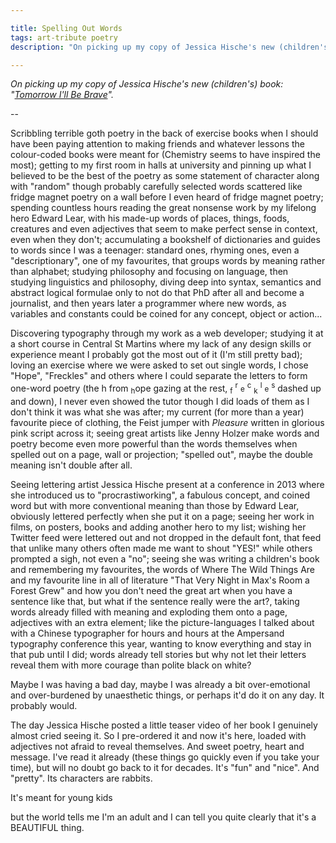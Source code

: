 ```yaml
---

title: Spelling Out Words
tags: art-tribute poetry 
description: "On picking up my copy of Jessica Hische's new (children's) book: 'Tomorrow I'll Be Brave'"

---
```


*On picking up my copy of Jessica Hische's new (children's) book: "[Tomorrow I'll Be Brave](http://jessicahische.is/writing)".*

--

Scribbling terrible goth poetry in the back of exercise books when I should have been paying attention to making friends and whatever lessons the colour-coded books were meant for (Chemistry seems to have inspired the most); getting to my first room in halls at university and pinning up what I believed to be the best of the poetry as some statement of character along with "random" though probably carefully selected words scattered like fridge magnet poetry on a wall before I even heard of fridge magnet poetry; spending countless hours reading the great nonsense work by my lifelong hero Edward Lear, with his made-up words of places, things, foods, creatures and even adjectives that seem to make perfect sense in context, even when they don't; accumulating a bookshelf of dictionaries and guides to words since I was a teenager: standard ones, rhyming ones, even a "descriptionary", one of my favourites, that groups words by meaning rather than alphabet; studying philosophy and focusing on language, then studying linguistics and philosophy, diving deep into syntax, semantics and abstract logical formulae only to not do that PhD after all and become a journalist, and then years later a programmer where new words, as variables and constants could be coined for any concept, object or action...

Discovering typography through my work as a web developer; studying it at a short course in Central St Martins where my lack of any design skills or experience meant I probably got the most out of it (I'm still pretty bad); loving an exercise where we were asked to set out single words, I chose "Hope", "Freckles" and others where I could separate the letters to form one-word poetry (the h from <sub>h</sub>ope gazing at the rest, <sub>f</sub> <sup>r</sup> <small>e</small> <sup>c</sup> <sub>k</sub> <sup>l</sup> <small>e</small> <sup>s</sup> dashed up and down), I never even showed the tutor though I did loads of them as I don't think it was what she was after; my current (for more than a year) favourite piece of clothing, the Feist jumper with _Pleasure_ written in glorious pink script across it; seeing great artists like Jenny Holzer make words and poetry become even more powerful than the words themselves when spelled out on a page, wall or projection; "spelled out", maybe the double meaning isn't double after all.

Seeing lettering artist Jessica Hische present at a conference in 2013 where she introduced us to "procrastiworking", a fabulous concept, and coined word but with more conventional meaning than those by Edward Lear, obviously lettered perfectly when she put it on a page; seeing her work in films, on posters, books and adding another hero to my list; wishing her Twitter feed were lettered out and not dropped in the default font, that feed that unlike many others often made me want to shout "YES!" while others prompted a sigh, not even a "no"; seeing she was writing a children's book and remembering my favourites, the words of Where The Wild Things Are and my favourite line in all of literature "That Very Night in Max's Room a Forest Grew" and how you don't need the great art when you have a sentence like that, but what if the sentence really were the art?, taking words already filled with meaning and exploding them onto a page, adjectives with an extra element; like the picture-languages I talked about with a Chinese typographer for hours and hours at the Ampersand typography conference this year, wanting to know everything and stay in that pub until I did; words already tell stories but why not let their letters reveal them with more courage than polite black on white?

Maybe I was having a bad day, maybe I was already a bit over-emotional and over-burdened by unaesthetic things, or perhaps it'd do it on any day. It probably would. 

The day Jessica Hische posted a little teaser video of her book I genuinely almost cried seeing it. So I pre-ordered it and now it's here, loaded with adjectives not afraid to reveal themselves. And sweet poetry, heart and message. I've read it already (these things go quickly even if you take your time), but will no doubt go back to it for decades. It's "fun" and "nice". And "pretty". Its characters are rabbits.

It's meant for young kids 

but the world tells me I'm an adult and I can tell you quite clearly that it's a BEAUTIFUL thing.